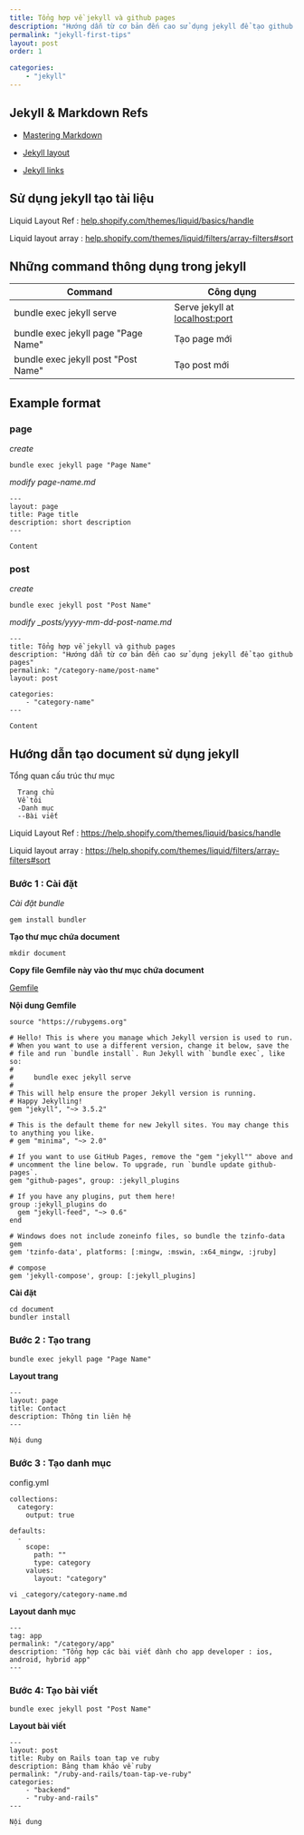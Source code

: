 ```yaml
---
title: Tổng hợp về jekyll và github pages
description: "Hướng dẫn từ cơ bản đến cao sử dụng jekyll để tạo github pages" 
permalink: "jekyll-first-tips" 
layout: post
order: 1

categories: 
    - "jekyll"
---
```


## Jekyll & Markdown Refs

- [Mastering Markdown](https://guides.github.com/features/mastering-markdown/)

- [Jekyll layout](https://learn.cloudcannon.com/jekyll/introduction-to-jekyll-layouts/)

- [Jekyll links](http://jekyllrb.com/docs/templates/#link)

## Sử dụng jekyll tạo tài liệu

Liquid Layout Ref : [help.shopify.com/themes/liquid/basics/handle](https://help.shopify.com/themes/liquid/basics/handle)

Liquid layout array : [help.shopify.com/themes/liquid/filters/array-filters#sort](https://help.shopify.com/themes/liquid/filters/array-filters#sort)

## Những command thông dụng trong jekyll

Command | Công dụng
------------ | -------------
bundle exec jekyll serve | Serve jekyll at [localhost:port](http://localhost:4000)
bundle exec jekyll page "Page Name" | Tạo page mới
bundle exec jekyll post "Post Name" | Tạo post mới

## Example format

### page

*create*

```
bundle exec jekyll page "Page Name"
```

*modify page-name.md*

```
---
layout: page
title: Page title
description: short description
---

Content

```

### post

*create*

```
bundle exec jekyll post "Post Name"
```

*modify _posts/yyyy-mm-dd-post-name.md*

```
---
title: Tổng hợp về jekyll và github pages
description: "Hướng dẫn từ cơ bản đến cao sử dụng jekyll để tạo github pages" 
permalink: "/category-name/post-name" 
layout: post

categories: 
    - "category-name"
---

Content

```

## Hướng dẫn tạo document sử dụng jekyll

Tổng quan cấu trúc thư mục
```
  Trang chủ
  Về tôi
  -Danh mục
  --Bài viết
```

Liquid Layout Ref : https://help.shopify.com/themes/liquid/basics/handle

Liquid layout array : https://help.shopify.com/themes/liquid/filters/array-filters#sort

### Bước 1 : Cài đặt

*Cài đặt bundle*

```
gem install bundler
```

**Tạo thư mục chứa document**

```
mkdir document
```

**Copy file Gemfile này vào thư mục chứa document**

[Gemfile](/assets/files/posts/tong-hop-ve-jekyll-va-github-pages/Gemfile)

**Nội dung Gemfile**

```
source "https://rubygems.org"

# Hello! This is where you manage which Jekyll version is used to run.
# When you want to use a different version, change it below, save the
# file and run `bundle install`. Run Jekyll with `bundle exec`, like so:
#
#     bundle exec jekyll serve
#
# This will help ensure the proper Jekyll version is running.
# Happy Jekylling!
gem "jekyll", "~> 3.5.2"

# This is the default theme for new Jekyll sites. You may change this to anything you like.
# gem "minima", "~> 2.0"

# If you want to use GitHub Pages, remove the "gem "jekyll"" above and
# uncomment the line below. To upgrade, run `bundle update github-pages`.
gem "github-pages", group: :jekyll_plugins

# If you have any plugins, put them here!
group :jekyll_plugins do
  gem "jekyll-feed", "~> 0.6"
end

# Windows does not include zoneinfo files, so bundle the tzinfo-data gem
gem 'tzinfo-data', platforms: [:mingw, :mswin, :x64_mingw, :jruby]

# compose
gem 'jekyll-compose', group: [:jekyll_plugins]

```

**Cài đặt**

```
cd document
bundler install
```

### Bước 2 : Tạo trang

```
bundle exec jekyll page "Page Name"
```

**Layout trang**

```
---
layout: page
title: Contact
description: Thông tin liên hệ
---

Nội dung

```

### Bước 3 : Tạo danh mục

config.yml
```
collections:
  category:
    output: true

defaults:
  -
    scope:
      path: ""
      type: category
    values:
      layout: "category"
```

```
vi _category/category-name.md
```

**Layout danh mục**

```
---
tag: app
permalink: "/category/app"
description: "Tổng hợp các bài viết dành cho app developer : ios, android, hybrid app"
---
```

### Bước 4: Tạo bài viết

```
bundle exec jekyll post "Post Name"
```

**Layout bài viết**

```
---
layout: post
title: Ruby on Rails toan tap ve ruby
description: Bảng tham khảo về ruby
permalink: "/ruby-and-rails/toan-tap-ve-ruby"
categories: 
    - "backend"
    - "ruby-and-rails"
---

Nội dung

```